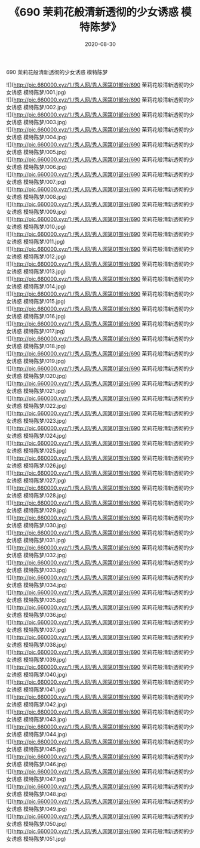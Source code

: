 ﻿---
layout: post
title:  《690 茉莉花般清新透彻的少女诱惑 模特陈梦》
date:   2020-08-30
img: http://pic.660000.xyz/1:/秀人网/秀人网第01部分/690 茉莉花般清新透彻的少女诱惑 模特陈梦/000.jpg
categories: [美女, 清纯, 唯美]
---

690 茉莉花般清新透彻的少女诱惑 模特陈梦

  ![](http://pic.660000.xyz/1:/秀人网/秀人网第01部分/690 茉莉花般清新透彻的少女诱惑 模特陈梦/001.jpg) <br> ![](http://pic.660000.xyz/1:/秀人网/秀人网第01部分/690 茉莉花般清新透彻的少女诱惑 模特陈梦/002.jpg) <br> ![](http://pic.660000.xyz/1:/秀人网/秀人网第01部分/690 茉莉花般清新透彻的少女诱惑 模特陈梦/003.jpg) <br> ![](http://pic.660000.xyz/1:/秀人网/秀人网第01部分/690 茉莉花般清新透彻的少女诱惑 模特陈梦/004.jpg) <br> ![](http://pic.660000.xyz/1:/秀人网/秀人网第01部分/690 茉莉花般清新透彻的少女诱惑 模特陈梦/005.jpg) <br> ![](http://pic.660000.xyz/1:/秀人网/秀人网第01部分/690 茉莉花般清新透彻的少女诱惑 模特陈梦/006.jpg) <br> ![](http://pic.660000.xyz/1:/秀人网/秀人网第01部分/690 茉莉花般清新透彻的少女诱惑 模特陈梦/007.jpg) <br> ![](http://pic.660000.xyz/1:/秀人网/秀人网第01部分/690 茉莉花般清新透彻的少女诱惑 模特陈梦/008.jpg) <br> ![](http://pic.660000.xyz/1:/秀人网/秀人网第01部分/690 茉莉花般清新透彻的少女诱惑 模特陈梦/009.jpg) <br> ![](http://pic.660000.xyz/1:/秀人网/秀人网第01部分/690 茉莉花般清新透彻的少女诱惑 模特陈梦/010.jpg) <br> ![](http://pic.660000.xyz/1:/秀人网/秀人网第01部分/690 茉莉花般清新透彻的少女诱惑 模特陈梦/011.jpg) <br> ![](http://pic.660000.xyz/1:/秀人网/秀人网第01部分/690 茉莉花般清新透彻的少女诱惑 模特陈梦/012.jpg) <br> ![](http://pic.660000.xyz/1:/秀人网/秀人网第01部分/690 茉莉花般清新透彻的少女诱惑 模特陈梦/013.jpg) <br> ![](http://pic.660000.xyz/1:/秀人网/秀人网第01部分/690 茉莉花般清新透彻的少女诱惑 模特陈梦/014.jpg) <br> ![](http://pic.660000.xyz/1:/秀人网/秀人网第01部分/690 茉莉花般清新透彻的少女诱惑 模特陈梦/015.jpg) <br> ![](http://pic.660000.xyz/1:/秀人网/秀人网第01部分/690 茉莉花般清新透彻的少女诱惑 模特陈梦/016.jpg) <br> ![](http://pic.660000.xyz/1:/秀人网/秀人网第01部分/690 茉莉花般清新透彻的少女诱惑 模特陈梦/017.jpg) <br> ![](http://pic.660000.xyz/1:/秀人网/秀人网第01部分/690 茉莉花般清新透彻的少女诱惑 模特陈梦/018.jpg) <br> ![](http://pic.660000.xyz/1:/秀人网/秀人网第01部分/690 茉莉花般清新透彻的少女诱惑 模特陈梦/019.jpg) <br> ![](http://pic.660000.xyz/1:/秀人网/秀人网第01部分/690 茉莉花般清新透彻的少女诱惑 模特陈梦/020.jpg) <br> ![](http://pic.660000.xyz/1:/秀人网/秀人网第01部分/690 茉莉花般清新透彻的少女诱惑 模特陈梦/021.jpg) <br> ![](http://pic.660000.xyz/1:/秀人网/秀人网第01部分/690 茉莉花般清新透彻的少女诱惑 模特陈梦/022.jpg) <br> ![](http://pic.660000.xyz/1:/秀人网/秀人网第01部分/690 茉莉花般清新透彻的少女诱惑 模特陈梦/023.jpg) <br> ![](http://pic.660000.xyz/1:/秀人网/秀人网第01部分/690 茉莉花般清新透彻的少女诱惑 模特陈梦/024.jpg) <br> ![](http://pic.660000.xyz/1:/秀人网/秀人网第01部分/690 茉莉花般清新透彻的少女诱惑 模特陈梦/025.jpg) <br> ![](http://pic.660000.xyz/1:/秀人网/秀人网第01部分/690 茉莉花般清新透彻的少女诱惑 模特陈梦/026.jpg) <br> ![](http://pic.660000.xyz/1:/秀人网/秀人网第01部分/690 茉莉花般清新透彻的少女诱惑 模特陈梦/027.jpg) <br> ![](http://pic.660000.xyz/1:/秀人网/秀人网第01部分/690 茉莉花般清新透彻的少女诱惑 模特陈梦/028.jpg) <br> ![](http://pic.660000.xyz/1:/秀人网/秀人网第01部分/690 茉莉花般清新透彻的少女诱惑 模特陈梦/029.jpg) <br> ![](http://pic.660000.xyz/1:/秀人网/秀人网第01部分/690 茉莉花般清新透彻的少女诱惑 模特陈梦/030.jpg) <br> ![](http://pic.660000.xyz/1:/秀人网/秀人网第01部分/690 茉莉花般清新透彻的少女诱惑 模特陈梦/031.jpg) <br> ![](http://pic.660000.xyz/1:/秀人网/秀人网第01部分/690 茉莉花般清新透彻的少女诱惑 模特陈梦/032.jpg) <br> ![](http://pic.660000.xyz/1:/秀人网/秀人网第01部分/690 茉莉花般清新透彻的少女诱惑 模特陈梦/033.jpg) <br> ![](http://pic.660000.xyz/1:/秀人网/秀人网第01部分/690 茉莉花般清新透彻的少女诱惑 模特陈梦/034.jpg) <br> ![](http://pic.660000.xyz/1:/秀人网/秀人网第01部分/690 茉莉花般清新透彻的少女诱惑 模特陈梦/035.jpg) <br> ![](http://pic.660000.xyz/1:/秀人网/秀人网第01部分/690 茉莉花般清新透彻的少女诱惑 模特陈梦/036.jpg) <br> ![](http://pic.660000.xyz/1:/秀人网/秀人网第01部分/690 茉莉花般清新透彻的少女诱惑 模特陈梦/037.jpg) <br> ![](http://pic.660000.xyz/1:/秀人网/秀人网第01部分/690 茉莉花般清新透彻的少女诱惑 模特陈梦/038.jpg) <br> ![](http://pic.660000.xyz/1:/秀人网/秀人网第01部分/690 茉莉花般清新透彻的少女诱惑 模特陈梦/039.jpg) <br> ![](http://pic.660000.xyz/1:/秀人网/秀人网第01部分/690 茉莉花般清新透彻的少女诱惑 模特陈梦/040.jpg) <br> ![](http://pic.660000.xyz/1:/秀人网/秀人网第01部分/690 茉莉花般清新透彻的少女诱惑 模特陈梦/041.jpg) <br> ![](http://pic.660000.xyz/1:/秀人网/秀人网第01部分/690 茉莉花般清新透彻的少女诱惑 模特陈梦/042.jpg) <br> ![](http://pic.660000.xyz/1:/秀人网/秀人网第01部分/690 茉莉花般清新透彻的少女诱惑 模特陈梦/043.jpg) <br> ![](http://pic.660000.xyz/1:/秀人网/秀人网第01部分/690 茉莉花般清新透彻的少女诱惑 模特陈梦/044.jpg) <br> ![](http://pic.660000.xyz/1:/秀人网/秀人网第01部分/690 茉莉花般清新透彻的少女诱惑 模特陈梦/045.jpg) <br> ![](http://pic.660000.xyz/1:/秀人网/秀人网第01部分/690 茉莉花般清新透彻的少女诱惑 模特陈梦/046.jpg) <br> ![](http://pic.660000.xyz/1:/秀人网/秀人网第01部分/690 茉莉花般清新透彻的少女诱惑 模特陈梦/047.jpg) <br> ![](http://pic.660000.xyz/1:/秀人网/秀人网第01部分/690 茉莉花般清新透彻的少女诱惑 模特陈梦/048.jpg) <br> ![](http://pic.660000.xyz/1:/秀人网/秀人网第01部分/690 茉莉花般清新透彻的少女诱惑 模特陈梦/049.jpg) <br> ![](http://pic.660000.xyz/1:/秀人网/秀人网第01部分/690 茉莉花般清新透彻的少女诱惑 模特陈梦/050.jpg) <br> ![](http://pic.660000.xyz/1:/秀人网/秀人网第01部分/690 茉莉花般清新透彻的少女诱惑 模特陈梦/051.jpg) <br>